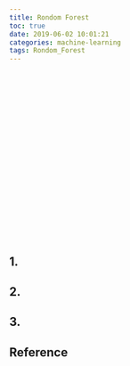 ```yaml
---
title: Rondom Forest
toc: true
date: 2019-06-02 10:01:21
categories: machine-learning
tags: Rondom_Forest
---
```


<a href="/2019/06/02/ml/Random_Forest/" target="_self" style="display:block; margin:0 auto; background:url('/images/ml/rf/random_forest-1.jpg') no-repeat 0 0 / contain; height:300px; width:700px;"></a>

<!-- more -->


## 1. 

## 2. 

## 3. 




## Reference 